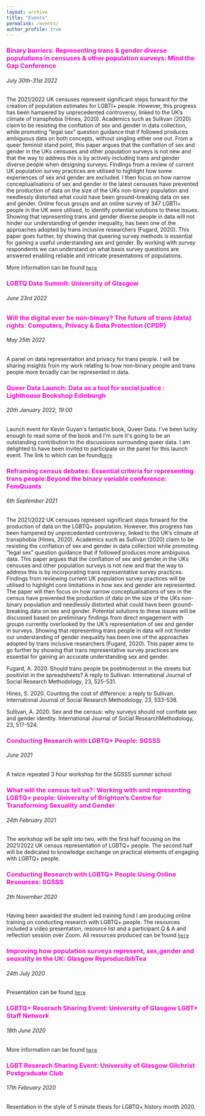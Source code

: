```yaml
---
layout: archive
title: "Events"
permalink: /events/
author_profile: true
---
```



### <span style="color:#FF00CC "> Binary barriers: Representing trans & gender diverse populations in censuses & other population surveys: Mind the Gap Conference </span>
###### July 30th-31st 2022

The 2021/2022 UK censuses represent significant steps forward for the creation of population estimates for LGBTI+ people. However, this progress has been hampered by unprecedented controversy, linked to the UK’s climate of transphobia (Hines, 2020). Academics such as Sullivan (2020) claim to be resisting the conflation of sex and gender in data collection, while promoting “legal sex” question guidance that if followed produces ambiguous data on both concepts, without singling either one out. From a queer feminist stand point, this paper argues that the conflation of sex and gender in the UKs censuses and other population surveys is not new and that the way to address this is by actively including trans and gender diverse people when designing surveys. Findings from a review of current UK population survey practices are utilised to highlight how some experiences of sex and gender are excluded. I then focus on how narrow conceptualisations of sex and gender in the latest censuses have prevented the production of data on the size of the UKs non-binary population and needlessly distorted what could have been ground-breaking data on sex and gender. Online focus groups and an online survey of 347 LGBTI+ people in the UK were utilised, to identify potential solutions to these issues. Showing that representing trans and gender diverse people in data will not hinder our understanding of gender inequality, has been one of the approaches adopted by trans inclusive researchers (Fugard, 2020). This paper goes further, by showing that queering survey methods is essential for gaining a useful understanding sex and gender. By working with survey respondents we can understand on what basis survey questions are answered enabling reliable and intricate presentations of populations. 

More information can be found [`here`](https://mtgconference.wordpress.com)  

### <span style="color:#FF00CC "> LGBTQ Data Summit: University of Glasgow </span>
###### June 23rd 2022


### <span style="color:#FF00CC ">Will the digital ever be non-binary? The future of trans (data) rights: Computers, Privacy & Data Protection (CPDP) </span>
###### May 25th 2022

A panel on data representation and privacy for trans people. I will be sharing insights from my work relating to how non-binary people and trans people more broadly can be represented in data. 

### <span style="color:#FF00CC ">Queer Data Launch: Data as a tool for social justice : Lighthouse Bookshop Edinburgh</span>
###### 20th January 2022, 19:00

Launch event for Kevin Guyan's fantastic book, Queer Data. I've been lucky enough to read some of the book and I'm sure it's going to be an outstanding contribution to the discussions surrounding queer data. I am delighted to have been invited to participate on the panel for this launch event. The link to which can be found[`here`](https://www.youtube.com/watch?v=Io1ZVL3lOdI)  


### <span style="color:#FF00CC ">Reframing census debates: Essential criteria for representing trans people:Beyond the binary variable conference: FemQuants </span>
###### 6th September 2021  
The 2021/2022 UK censuses represent significant steps forward for the production of data on the LGBTQ+ population. However, this progress has been hampered by unprecedented controversy, linked to the UK’s climate of transphobia (Hines, 2020). Academics such as Sullivan (2020) claim to be resisting the conflation of sex and gender in data collection while promoting “legal sex” question guidance that if followed produces more ambiguous data. This paper argues that the conflation of sex and gender in the UKs censuses and other population surveys is not new and that the way to address this is by incorporating trans representative survey practices. Findings from reviewing current UK population survey practices will be utilised to highlight core limitations in how sex and gender are represented. The paper will then focus on how narrow conceptualisations of sex in the census have prevented the production of data on the size of the UKs non-binary population and needlessly distorted what could have been ground-breaking data on sex and gender. Potential solutions to these issues will be discussed based on preliminary findings from direct engagement with groups currently overlooked by the UK’s representation of sex and gender in surveys. Showing that representing trans people in data will not hinder our understanding of gender inequality has been one of the approaches adopted by trans inclusive researchers (Fugard, 2020). This paper aims to go further by showing that trans representative survey practices are essential for gaining an accurate understanding sex and gender.

Fugard, A. 2020. Should trans people be postmodernist in the streets but positivist in the spreadsheets? A reply to Sullivan. International Journal of Social Research Methodology, 23, 525-531.

Hines, S. 2020. Counting the cost of difference: a reply to Sullivan. International Journal of Social Research Methodology, 23, 533-538.

Sullivan, A. 2020. Sex and the census: why surveys should not conflate sex and gender identity. International Journal of Social ResearchMethodology, 23, 517-524.

### <span style="color:#FF00CC ">Conducting Research with LGBTQ+ People: SGSSS </span>
###### June 2021  
A twice repeated 3 hour workshop for the SGSSS summer school

###  <span style="color:#FF00CC ">What will the census tell us?: Working with and representing LGBTQ+ people: University of Brighton’s Centre for Transforming Sexuality and Gender </span>
###### 24th February 2021  
The workshop will be split into two, with the first half focusing on the 2021/2022 UK census representation of LGBTQ+ people. The second half will be dedicated to knowledge exchange on practical elements of engaging with LGBTQ+ people. 

### <span style="color:#FF00CC ">Conducting Research with LGBTQ+ People Using Online Resources: SGSSS   </span>
###### 2th November 2020  

Having been awarded the student led training fund I am producing online training on conducting research with LGBTQ+ people. The resources included a video presentation, resource list and a participant Q & A and reflection session over Zoom. All resources produced can be found [`here`](https://lgbtqsocsci.weebly.com/) 

### <span style="color:#FF00CC ">Improving how population surveys represent, sex,gender and seuxality in the UK: Glasgow ReproducibiliTea </span>
###### 24th July 2020 
Presentation can be found [`here`](https://www.youtube.com/watch?v=SNNzXhIWA0I&ab_channel=GlasgowReproducibiliTea)  

### <span style="color:#FF00CC ">LGBTQ+ Reserach Sharing Event: University of Glasgow LGBT+ Staff Network </span>
###### 18th June 2020
More information can be found [`here`](https://www.facebook.com/events/679643939546338/) 

### <span style="color:#FF00CC ">LGBT Reserach Sharing Event: University of Glasgow Gilchrist Postgraduate Club </span>
###### 17th February 2020
Resentation in the style of 5 minute thesis for LGBTQ+ history month 2020. 